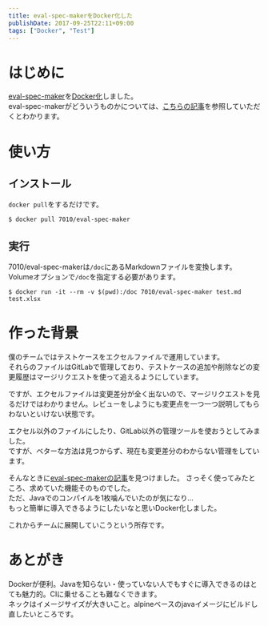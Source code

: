 ```yaml
---
title: eval-spec-makerをDocker化した
publishDate: 2017-09-25T22:11+09:00
tags: ["Docker", "Test"]
---
```


# はじめに

[eval-spec-maker](https://github.com/ryuta46/eval-spec-maker)を[Docker化](https://hub.docker.com/r/7010/eval-spec-maker/tags/)しました。  
eval-spec-makerがどういうものかについては、[こちらの記事](http://ryuta46.com/255)を参照していただくとわかります。

# 使い方

## インストール

`docker pull`をするだけです。

```
$ docker pull 7010/eval-spec-maker
```

## 実行

7010/eval-spec-makerは`/doc`にあるMarkdownファイルを変換します。
Volumeオプションで`/doc`を指定する必要があります。

```
$ docker run -it --rm -v $(pwd):/doc 7010/eval-spec-maker test.md test.xlsx
```

# 作った背景

僕のチームではテストケースをエクセルファイルで運用しています。  
それらのファイルはGitLabで管理しており、テストケースの追加や削除などの変更履歴はマージリクエストを使って追えるようにしています。

ですが、エクセルファイルは変更差分が全く出ないので、マージリクエストを見るだけではわかりません。レビューをしようにも変更点を一つ一つ説明してもらわないといけない状態です。

エクセル以外のファイルにしたり、GitLab以外の管理ツールを使おうとしてみました。  
ですが、ベターな方法は見つからず、現在も変更差分のわからない管理をしています。

そんなときに[eval-spec-makerの記事](http://ryuta46.com/255)を見つけました。
さっそく使ってみたところ、求めていた機能そのものでした。  
ただ、Javaでのコンパイルを1枚噛んでいたのが気になり…  
もっと簡単に導入できるようにしたいなと思いDocker化しました。

これからチームに展開していこうという所存です。

# あとがき

Dockerが便利。Javaを知らない・使っていない人でもすぐに導入できるのはとても魅力的。CIに乗せることも難なくできます。  
ネックはイメージサイズが大きいこと。alpineベースのjavaイメージにビルドし直したいところです。
